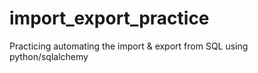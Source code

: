 # import_export_practice
Practicing automating the import &amp; export from SQL using python/sqlalchemy 
